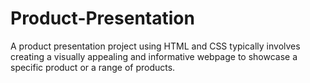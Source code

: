 # Product-Presentation
A product presentation project using HTML and CSS typically involves creating a visually appealing and informative webpage to showcase a specific product or a range of products. 
